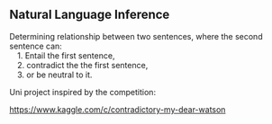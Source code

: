 ## Natural Language Inference

Determining relationship between two sentences, where the second sentence can: <br />
&emsp;1. Entail the first sentence, <br />
&emsp;2. contradict the the first sentence, <br />
&emsp;3. or be neutral to it. <br />

Uni project inspired by the competition:

https://www.kaggle.com/c/contradictory-my-dear-watson
